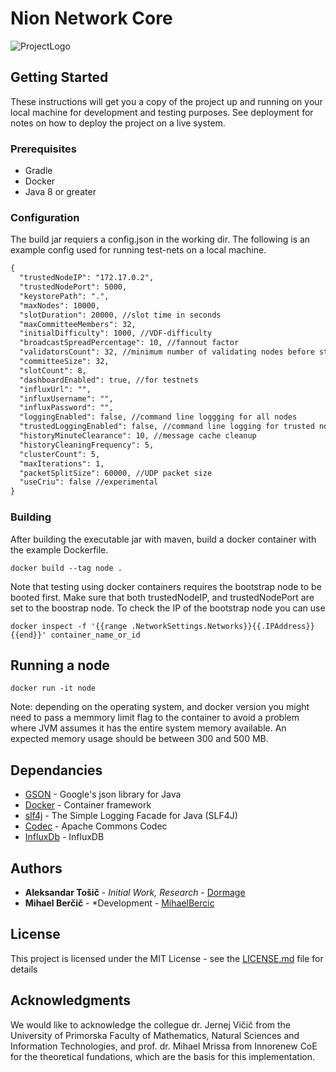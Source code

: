 # Nion Network Core
![ProjectLogo](https://nion.network/logo.png)


## Getting Started

These instructions will get you a copy of the project up and running on your local machine for development and testing purposes. See deployment for notes on how to deploy the project on a live system.

### Prerequisites

* Gradle
* Docker
* Java 8 or greater

### Configuration
The build jar requiers a config.json in the working dir.
The following is an example config used for running test-nets on a local machine. 
```diff
{
  "trustedNodeIP": "172.17.0.2", 
  "trustedNodePort": 5000,
  "keystorePath": ".",
  "maxNodes": 10000,
  "slotDuration": 20000, //slot time in seconds
  "maxCommitteeMembers": 32, 
  "initialDifficulty": 1000, //VDF-difficulty
  "broadcastSpreadPercentage": 10, //fannout factor
  "validatorsCount": 32, //minimum number of validating nodes before starting block production
  "committeeSize": 32,
  "slotCount": 8, 
  "dashboardEnabled": true, //for testnets
  "influxUrl": "", 
  "influxUsername": "",
  "influxPassword": "",
  "loggingEnabled": false, //command line loggging for all nodes
  "trustedLoggingEnabled": false, //command line logging for trusted node
  "historyMinuteClearance": 10, //message cache cleanup
  "historyCleaningFrequency": 5,
  "clusterCount": 5,
  "maxIterations": 1,
  "packetSplitSize": 60000, //UDP packet size
  "useCriu": false //experimental
}

```

### Building
After building the executable jar with maven, build a docker container with the example Dockerfile.
```
docker build --tag node .
```

Note that testing using docker containers requires the bootstrap node to be booted first. Make sure that both trustedNodeIP, and trustedNodePort are set to the boostrap node.
To check the IP of the bootstrap node you can use
```
docker inspect -f '{{range .NetworkSettings.Networks}}{{.IPAddress}}{{end}}' container_name_or_id
```

## Running a node
```
docker run -it node
```
Note: depending on the operating system, and docker version you might need to pass a memmory limit flag to the container to avoid a problem where JVM assumes it has the entire system memory available. An expected memory usage should be between 300 and 500 MB.
## Dependancies

* [GSON](https://github.com/google/gson) - Google's json library for Java
* [Docker](https://www.docker.com/) - Container framework
* [slf4j](http://www.slf4j.org/index.html) - The Simple Logging Facade for Java (SLF4J)
* [Codec](https://commons.apache.org/proper/commons-codec/) - Apache Commons Codec
* [InfluxDb](https://www.influxdata.com/) - InfluxDB

## Authors

* **Aleksandar Tošič** - *Initial Work, Research* - [Dormage](https://github.com/Dormage)
* **Mihael Berčič** - *Development - [MihaelBercic](https://github.com/MihaelBercic)

## License

This project is licensed under the MIT License - see the [LICENSE.md](LICENSE.md) file for details

## Acknowledgments
We would like to acknowledge the collegue dr. Jernej Vičič from the University of Primorska
Faculty of Mathematics, Natural Sciences and Information Technologies, and prof. dr. Mihael Mrissa from Innorenew CoE for the theoretical fundations, which are the basis for this implementation.


